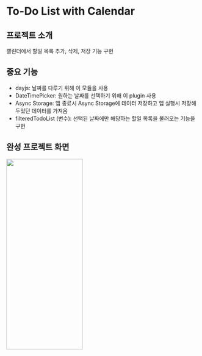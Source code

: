 # To-Do List with Calendar
## 프로젝트 소개
캘린더에서 할일 목록 추가, 삭제, 저장 기능 구현


## 중요 기능
* dayjs: 날짜를 다루기 위해 이 모듈을 사용
* DateTimePicker: 원하는 날짜를 선택하기 위해 이 plugin 사용
* Async Storage: 앱 종료시 Async Storage에 데이터 저장하고 앱 실행시 저장해두었던 데이터를 가져옴
* filteredTodoList (변수): 선택된 날짜에만 해당하는 할일 목록을 불러오는 기능을 구현


## 완성 프로젝트 화면
<img src="https://github.com/miso0708/react-native-apps/assets/105254224/02581c2e-7a9d-4251-b432-089f00568e34" width="200" height="500"/>

